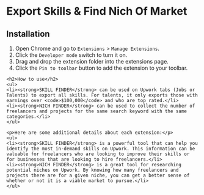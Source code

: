 <!DOCTYPE html>
<html>
<head>
    <title>IUpwork Analyzer Chrome Extension</title>
</head>
<body>
    <h1>Export Skills &amp; Find Nich Of Market</h1>
    <h2>Installation</h2>
    <ol>
    <li>Open Chrome and go to <code>Extensions</code> > <code>Manage Extensions</code>.</li>
    <li>Click the <code>Developer mode</code> switch to turn it on.</li>
    <li>Drag and drop the extension folder into the extensions page.</li>
    <li>Click the <code>Pin to toolbar</code> button to add the extension to your toolbar.</li>
    </ol>

    <h2>How to use</h2>
    <ul>
    <li><strong>SKILL FINDER</strong> can be used on Upwork tabs (Jobs or Talents) to export all skills. For talents, it only exports those with earnings over <code>$100,000</code> and who are top rated.</li>
    <li><strong>NICH FINDER</strong> can be used to collect the number of freelancers and projects for the same search keyword with the same categories.</li>
    </ul>

    <p>Here are some additional details about each extension:</p>
    <ul>
    <li><strong>SKILL FINDER</strong> is a powerful tool that can help you identify the most in-demand skills on Upwork. This information can be valuable for freelancers who are looking to improve their skills or for businesses that are looking to hire freelancers.</li>
    <li><strong>NICH FINDER</strong> is a great tool for researching potential niches on Upwork. By knowing how many freelancers and projects there are for a given niche, you can get a better sense of whether or not it is a viable market to pursue.</li>
    </ul>
</body>
</html>
        
